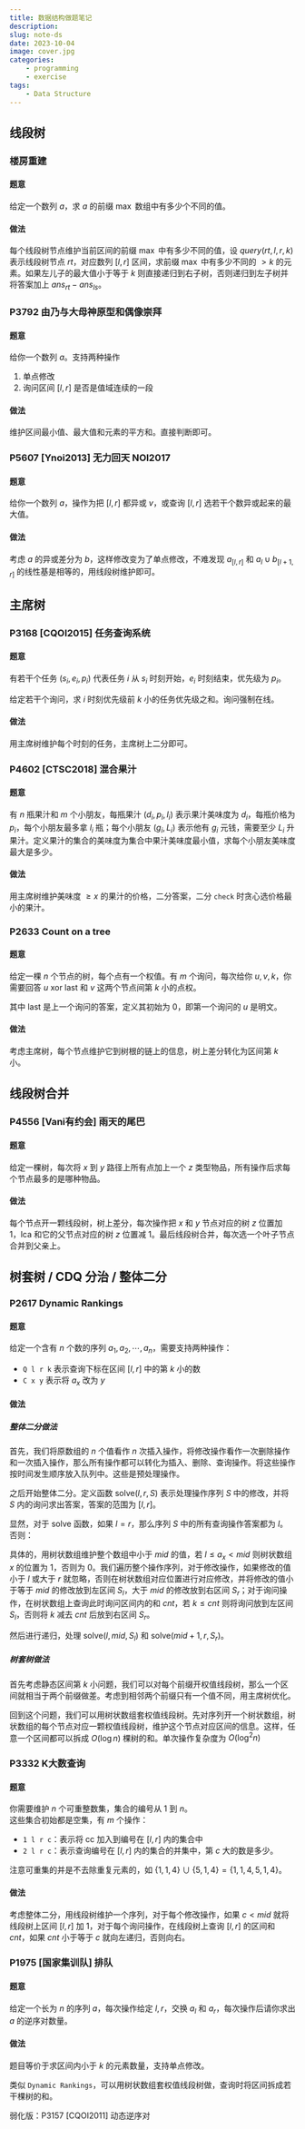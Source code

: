 ```yaml
---
title: 数据结构做题笔记
description: 
slug: note-ds
date: 2023-10-04
image: cover.jpg
categories:
    - programming
    - exercise
tags:
    - Data Structure
---
```


## 线段树

### 楼房重建

#### 题意
给定一个数列 $a$，求 $a$ 的前缀 $\max$ 数组中有多少个不同的值。

#### 做法
每个线段树节点维护当前区间的前缀 $\max$  中有多少不同的值，设 $query(rt,l,r,k)$ 表示线段树节点 $rt$，对应数列 $[l,r]$ 区间，求前缀 $\max$ 中有多少不同的 $>k$ 的元素。如果左儿子的最大值小于等于 $k$ 则直接递归到右子树，否则递归到左子树并将答案加上 $ans_{rt}-ans_{ls}$。

### P3792 由乃与大母神原型和偶像崇拜

#### 题意
给你一个数列 $a$。支持两种操作
1. 单点修改
2. 询问区间 $[l,r]$ 是否是值域连续的一段

#### 做法
维护区间最小值、最大值和元素的平方和。直接判断即可。

### P5607 [Ynoi2013] 无力回天 NOI2017

#### 题意
给你一个数列 $a$，操作为把 $[l,r]$ 都异或 $v$，或查询 $[l,r]$ 选若干个数异或起来的最大值。

#### 做法
考虑 $a$ 的异或差分为 $b$，这样修改变为了单点修改，不难发现 $a_{[l,r]}$ 和 $a_l\cup b_{[l+1,r]}$ 的线性基是相等的，用线段树维护即可。

## 主席树

### P3168 [CQOI2015] 任务查询系统

#### 题意
有若干个任务 $(s_i,e_i,p_i)$ 代表任务 $i$ 从 $s_i$ 时刻开始，$e_i$ 时刻结束，优先级为 $p_i$。

给定若干个询问，求 $i$ 时刻优先级前 $k$ 小的任务优先级之和。询问强制在线。

#### 做法
用主席树维护每个时刻的任务，主席树上二分即可。

### P4602 [CTSC2018] 混合果汁

#### 题意
有 $n$ 瓶果汁和 $m$ 个小朋友，每瓶果汁 $(d_i,p_i,l_i)$ 表示果汁美味度为 $d_i$，每瓶价格为 $p_i$，每个小朋友最多拿 $l_i$ 瓶；每个小朋友 $(g_i,L_i)$ 表示他有 $g_i$ 元钱，需要至少 $L_i$ 升果汁。定义果汁的集合的美味度为集合中果汁美味度最小值，求每个小朋友美味度最大是多少。

#### 做法
用主席树维护美味度 $\ge x$ 的果汁的价格，二分答案，二分 `check` 时贪心选价格最小的果汁。

### P2633 Count on a tree

#### 题意
给定一棵 $n$ 个节点的树，每个点有一个权值。有 $m$ 个询问，每次给你 $u,v,k$，你需要回答 $u \text{ xor last}$ 和 $v$ 这两个节点间第 $k$ 小的点权。

其中 $\text{last}$ 是上一个询问的答案，定义其初始为 $0$，即第一个询问的 $u$ 是明文。

#### 做法
考虑主席树，每个节点维护它到树根的链上的信息，树上差分转化为区间第 $k$ 小。

## 线段树合并

### P4556 [Vani有约会] 雨天的尾巴

#### 题意
给定一棵树，每次将 $x$ 到 $y$ 路径上所有点加上一个 $z$ 类型物品，所有操作后求每个节点最多的是哪种物品。

#### 做法
每个节点开一颗线段树，树上差分，每次操作把 $x$ 和 $y$ 节点对应的树 $z$ 位置加 $1$，$\mathrm{lca}$ 和它的父节点对应的树 $z$ 位置减 $1$。最后线段树合并，每次选一个叶子节点合并到父亲上。

## 树套树 / CDQ 分治 / 整体二分

### P2617 Dynamic Rankings

#### 题意
给定一个含有 $n$ 个数的序列 $a_1,a_2,\cdots,a_n$​，需要支持两种操作：

-   `Q l r k` 表示查询下标在区间 $[l,r]$ 中的第 $k$ 小的数
-   `C x y` 表示将 $a_x$ 改为 $y$

#### 做法

##### 整体二分做法
首先，我们将原数组的 $n$ 个值看作 $n$ 次插入操作，将修改操作看作一次删除操作和一次插入操作，那么所有操作都可以转化为插入、删除、查询操作。将这些操作按时间发生顺序放入队列中。这些是预处理操作。

之后开始整体二分。定义函数 $\mathrm{solve}(l,r,S)$ 表示处理操作序列 $S$ 中的修改，并将 $S$ 内的询问求出答案，答案的范围为 $[l,r]$。

显然，对于 $\mathrm{solve}$ 函数，如果 $l=r$，那么序列 $S$ 中的所有查询操作答案都为 $l$。否则：

具体的，用树状数组维护整个数组中小于 $mid$ 的值，若 $l\le a_x<mid$ 则树状数组 $x$ 的位置为 $1$，否则为 $0$。我们遍历整个操作序列，对于修改操作，如果修改的值小于 $l$ 或大于 $r$ 就忽略，否则在树状数组对应位置进行对应修改，并将修改的值小于等于 $mid$ 的修改放到左区间 $S_l$，大于 $mid$ 的修改放到右区间 $S_r$；对于询问操作，在树状数组上查询此时询问区间内的和 $cnt$，若 $k\le cnt$ 则将询问放到左区间 $S_l$，否则将 $k$ 减去 $cnt$ 后放到右区间 $S_r$。

然后进行递归，处理 $\mathrm{solve}(l,mid,S_l)$ 和 $\mathrm{solve}(mid+1,r,S_r)$。

##### 树套树做法
首先考虑静态区间第 $k$ 小问题，我们可以对每个前缀开权值线段树，那么一个区间就相当于两个前缀做差。考虑到相邻两个前缀只有一个值不同，用主席树优化。

回到这个问题，我们可以用树状数组套权值线段树。先对序列开一个树状数组，树状数组的每个节点对应一颗权值线段树，维护这个节点对应区间的信息。这样，任意一个区间都可以拆成 $O(\log n)$ 棵树的和。单次操作复杂度为 $O(\log^2n)$

### P3332 K大数查询

#### 题意
你需要维护 $n$ 个可重整数集，集合的编号从 $1$ 到 $n$。  
这些集合初始都是空集，有 $m$ 个操作：

-   `1 l r c`：表示将 cc 加入到编号在 $[l,r]$ 内的集合中
-   `2 l r c`：表示查询编号在 $[l,r]$ 内的集合的并集中，第 $c$ 大的数是多少。

注意可重集的并是不去除重复元素的，如 $\{1,1,4\}\cup\{5,1,4\}=\{1,1,4,5,1,4\}$。

#### 做法
考虑整体二分，用线段树维护一个序列，对于每个修改操作，如果 $c<mid$ 就将线段树上区间 $[l,r]$ 加 $1$，对于每个询问操作，在线段树上查询 $[l,r]$ 的区间和 $cnt$，如果 $cnt$ 小于等于 $c$ 就向左递归，否则向右。

### P1975 [国家集训队] 排队

#### 题意
给定一个长为 $n$ 的序列 $a$，每次操作给定 $l,r$，交换 $a_l$ 和 $a_r$，每次操作后请你求出 $a$ 的逆序对数量。

#### 做法
题目等价于求区间内小于 $k$ 的元素数量，支持单点修改。

类似 `Dynamic Rankings`，可以用树状数组套权值线段树做，查询时将区间拆成若干棵树的和。

弱化版：P3157 [CQOI2011] 动态逆序对
